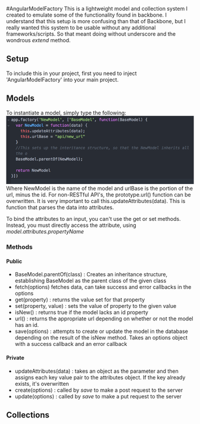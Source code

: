 #AngularModelFactory
This is a lightweight model and collection system I created to emulate some of the functionality found in backbone.  I understand that this setup is more confusing than that of Backbone, but I really wanted this system to be usable without any additional frameworks/scripts. So that meant doing without underscore and the wondrous _extend_ method.


## Setup
To include this in your project, first you need to inject 'AngularModelFactory' into your main project.


## Models
To instantiate a model, simply type the following:
![new-model](./images/new-model1.png)
Where NewModel is the name of the model and urlBase is the portion of the url, minus the id.  For non-RESTful API's, the prototype.url() function can be overwritten. It is very important to call this.updateAttributes(data). This is function that parses the data into attributes.  

To bind the attributes to an input, you can't use the get or set methods. Instead, you must directly access the attribute, using _model.attributes.propertyName_

### Methods


#### Public
+ BaseModel.parentOf(class) : Creates an inheritance structure, establishing BaseModel as the parent class of the given class
+ fetch(options) fetches data, can take success and error callbacks in the options
+ get(property) : returns the value set for that property
+ set(property, value) : sets the value of property to the given value
+ isNew() : returns true if the model lacks an id property
+ url() : returns the appropriate url depending on whether or not the model has an id.
+ save(options) : attempts to create or update the model in the database depending on the result of the isNew method. Takes an options object with a success callback and an error callback


#### Private
+ updateAttributes(data) : takes an object as the parameter and then assigns each key value pair to the attributes object. If the key already exists, it's overwritten
+ create(options) : called by _save_ to make a post request to the server
+ update(options) : called by _save_ to make a put request to the server


## Collections
